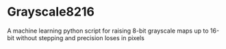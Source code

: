 # Grayscale8216
A machine learning python script for raising 8-bit grayscale maps up to 16-bit without stepping and precision loses in pixels

